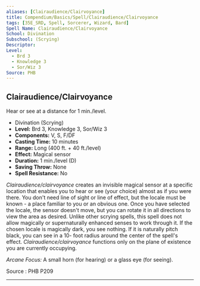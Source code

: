 ```yaml
---
aliases: [Clairaudience/Clairvoyance]
title: Compendium/Basics/Spell/Clairaudience/Clairvoyance
tags: [35E_SRD, Spell, Sorcerer, Wizard, Bard]
Spell Name: Clairaudience/Clairvoyance
School: Divination
Subschool: (Scrying)
Descriptor: 
Level:
  - Brd 3
  - Knowledge 3
  - Sor/Wiz 3
Source: PHB
---
```



## Clairaudience/Clairvoyance

Hear or see at a distance for 1 min./level.

*   Divination (Scrying)
*   **Level:** Brd 3, Knowledge 3, Sor/Wiz 3
*   **Components:** V, S, F/DF
*   **Casting Time:** 10 minutes
*   **Range:** Long (400 ft. + 40 ft./level)
*   **Effect:** Magical sensor
*   **Duration:** 1 min./level (D)
*   **Saving Throw:** None
*   **Spell Resistance:** No

<p><i>Clairaudience/clairvoyance</i> creates an invisible magical sensor at a specific location that enables you to hear or see (your choice) almost as if you were there. You don't need line of sight or line of effect, but the locale must be known - a place familiar to you or an obvious one. Once you have selected the locale, the sensor doesn't move, but you can rotate it in all directions to view the area as desired. Unlike other scrying spells, this spell does not allow magically or supernaturally enhanced senses to work through it. If the chosen locale is magically dark, you see nothing. If it is naturally pitch black, you can see in a 10- foot radius around the center of the spell's effect. <i>Clairaudience/clairvoyance</i> functions only on the plane of existence you are currently occupying.</p><p><i>Arcane Focus:</i> A small horn (for hearing) or a glass eye (for seeing).</p>

Source : PHB P209

---
